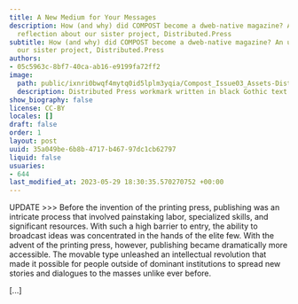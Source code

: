 ```yaml
---
title: A New Medium for Your Messages
description: How (and why) did COMPOST become a dweb-native magazine? An update and
  reflection about our sister project, Distributed.Press
subtitle: How (and why) did COMPOST become a dweb-native magazine? An update from
  our sister project, Distributed.Press
authors:
- 05c5963c-8bf7-40ca-ab16-e9199fa72ff2
image:
  path: public/ixnri0bwqf4mytq0id5lplm3yqia/Compost_Issue03_Assets-DistributedPress.jpg
  description: Distributed Press workmark written in black Gothic text on blue.
show_biography: false
license: CC-BY
locales: []
draft: false
order: 1
layout: post
uuid: 35a049be-6b8b-4717-b467-97dc1cb62797
liquid: false
usuaries:
- 644
last_modified_at: 2023-05-29 18:30:35.570270752 +00:00
---
```


<p style="text-align:start">UPDATE &gt;&gt;&gt; Before the invention of the printing press, publishing was an intricate process that involved painstaking labor, specialized skills, and significant resources. With such a high barrier to entry, the ability to broadcast ideas was concentrated in the hands of the elite few. With the advent of the printing press, however, publishing became dramatically more accessible. The movable type unleashed an intellectual revolution that made it possible for people outside of dominant institutions to spread new stories and dialogues to the masses unlike ever before.</p><p style="text-align:start">[...]</p>